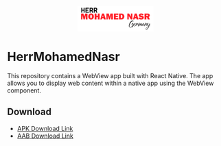 <p align="center">
  <img src="https://raw.githubusercontent.com/Cat9199/HerrMohamedNasr/master/assets/cropped-herrmn-177x59.png" alt="Logo">
</p>


# HerrMohamedNasr

This repository contains a WebView app built with React Native. The app allows you to display web content within a native app using the WebView component.

## Download
- [APK Download Link]()
- [AAB Download Link]()

